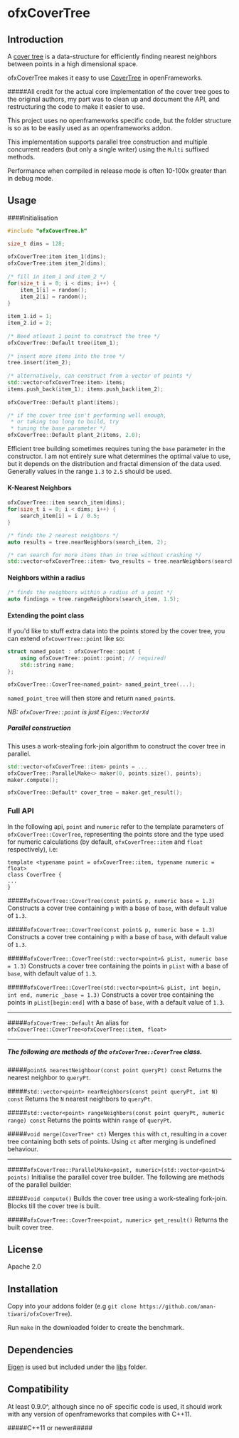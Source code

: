 ofxCoverTree
=====================================

Introduction
------------
A [cover tree](https://en.wikipedia.org/wiki/Cover_tree) is a data-structure for efficiently finding nearest neighbors between points in a high dimensional space.

ofxCoverTree makes it easy to use [CoverTree](https://github.com/manzilzaheer/CoverTree/) in openFrameworks.

#####All credit for the actual core implementation of the cover tree goes to the original authors, my part was to clean up and document the API, and restructuring the code to make it easier to use.

This project uses no openframeworks specific code, but the folder structure is so as to be easily used as an openframeworks addon.

This implementation supports parallel tree construction and multiple concurrent readers (but only a single writer) using the `Multi` suffixed methods. 

Performance when compiled in release mode is often 10-100x greater than in debug mode.

Usage
------------
####Initialisation

```c++
#include "ofxCoverTree.h"

size_t dims = 128;
	
ofxCoverTree:item item_1(dims);
ofxCoverTree:item item_2(dims);
	
/* fill in item_1 and item_2 */
for(size_t i = 0; i < dims; i++) {
	item_1[i] = random();
	item_2[i] = random();
}
	
item_1.id = 1;
item_2.id = 2;
	
/* Need atleast 1 point to construct the tree */
ofxCoverTree::Default tree(item_1);
	
/* insert more items into the tree */
tree.insert(item_2);
	
/* alternatively, can construct from a vector of points */
std::vector<ofxCoverTree:item> items;
items.push_back(item_1); items.push_back(item_2);
	
ofxCoverTree::Default plant(items);

/* if the cover tree isn't performing well enough, 
 * or taking too long to build, try 
 * tuning the base parameter */
ofxCoverTree::Default plant_2(items, 2.0);

```
Efficient tree building sometimes requires tuning the `base` parameter in the constructor. I am not entirely sure what determines the optimal value to use, but it depends on the distribution and fractal dimension of the data used. Generally values in the range `1.3` to `2.5` should be used. 

#### K-Nearest Neighbors
```c++
ofxCoverTree::item search_item(dims);
for(size_t i = 0; i < dims; i++) {
	search_item[i] = i / 0.5;
}

/* finds the 2 nearest neighbors */
auto results = tree.nearNeighbors(search_item, 2);

/* can search for more items than in tree without crashing */
std::vector<ofxCoverTree::item> two_results = tree.nearNeighbors(search_item, 200);
```

#### Neighbors within a radius
```c++
/* finds the neighbors within a radius of a point */
auto findings = tree.rangeNeighbors(search_item, 1.5);
```

#### Extending the point class
If you'd like to stuff extra data into the points stored by the
cover tree, you can extend `ofxCoverTree::point` like so:

```c++
struct named_point : ofxCoverTree::point {
	using ofxCoverTree::point::point; // required!
	std::string name;
};

ofxCoverTree::CoverTree<named_point> named_point_tree(...);
```
`named_point_tree` will then store and return `named_point`s.

_NB: `ofxCoverTree::point` is just `Eigen::VectorXd`_

##### Parallel construction
This uses a work-stealing fork-join algorithm to construct the cover tree in parallel. 

```c++
std::vector<ofxCoverTree::item> points = ...
ofxCoverTree::ParallelMake<> maker(0, points.size(), points);
maker.compute();

ofxCoverTree::Default* cover_tree = maker.get_result();
```

### Full API
In the following api, `point` and `numeric` refer to the template parameters of `ofxCoverTree::CoverTree`, representing the points store and the type used for numeric calculations (by default, `ofxCoverTree::item` and `float` respectively), i.e:

```
template <typename point = ofxCoverTree::item, typename numeric = float>
class CoverTree {
...
}
```

#####`ofxCoverTree::CoverTree(const point& p, numeric base = 1.3)`
Constructs a cover tree containing `p` with a base of `base`, with default value of `1.3`.

#####`ofxCoverTree::CoverTree(const point& p, numeric base = 1.3)`
Constructs a cover tree containing `p` with a base of `base`, with default value of `1.3`.

#####`ofxCoverTree::CoverTree(std::vector<point>& pList, numeric base = 1.3)`
Constructs a cover tree containing the points in `pList` with a base of `base`, with default value of `1.3`.

#####`ofxCoverTree::CoverTree(std::vector<point>& pList, int begin, int end, numeric _base = 1.3)`
Constructs a cover tree containing the points in `pList[begin:end]` with a base of `base`, with a default value of `1.3`.

----
#####`ofxCoverTree::Default`
An alias for `ofxCoverTree::CoverTree<ofxCoverTree::item, float>`

----
##### The following are methods of the `ofxCoverTree::CoverTree` class.

#####`point& nearestNeighbour(const point queryPt) const`
Returns the nearest neighbor to `queryPt`.

#####`std::vector<point> nearNeighbors(const point queryPt, int N) const`
Returns the `N` nearest neighbors to `queryPt`.

#####`std::vector<point> rangeNeighbors(const point queryPt, numeric range) const`
Returns the points within `range` of `queryPt`.

#####`void merge(CoverTree* ct)`
Merges `this` with `ct`, resulting in a cover tree containing both sets of points. Using `ct` after merging is undefined behaviour. 

----
#####`ofxCoverTree::ParallelMake<point, numeric>(std::vector<point>& points)`
Initialise the parallel cover tree builder.
The following are methods of the parallel builder:

#####`void compute()`
Builds the cover tree using a work-stealing fork-join. Blocks till the cover tree is built.

#####`ofxCoverTree::CoverTree<point, numeric> get_result()`
Returns the built cover tree.

License
-------
Apache 2.0

Installation
------------
Copy into your addons folder (e.g `git clone https://github.com/aman-tiwari/ofxCoverTree`).

Run `make` in the downloaded folder to create the benchmark.

Dependencies
------------
[Eigen](http://eigen.tuxfamily.org/index.php?title=Main_Page) is used but included under the [libs](libs/) folder. 

Compatibility
------------
At least 0.9.0^, although since no oF specific code is used, it should work with any version of openframeworks that compiles with C++11.

#####C++11 or newer#####
